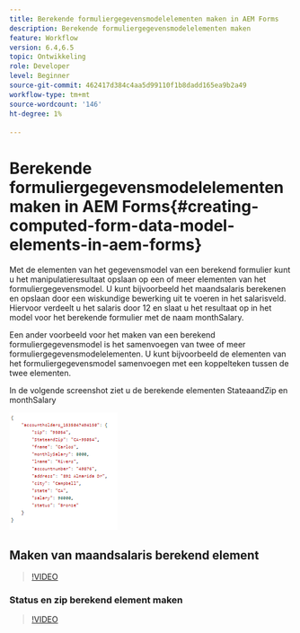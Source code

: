 ```yaml
---
title: Berekende formuliergegevensmodelelementen maken in AEM Forms
description: Berekende formuliergegevensmodelelementen maken
feature: Workflow
version: 6.4,6.5
topic: Ontwikkeling
role: Developer
level: Beginner
source-git-commit: 462417d384c4aa5d99110f1b8dadd165ea9b2a49
workflow-type: tm+mt
source-wordcount: '146'
ht-degree: 1%

---
```



# Berekende formuliergegevensmodelelementen maken in AEM Forms{#creating-computed-form-data-model-elements-in-aem-forms}

Met de elementen van het gegevensmodel van een berekend formulier kunt u het manipulatieresultaat opslaan op een of meer elementen van het formuliergegevensmodel. U kunt bijvoorbeeld het maandsalaris berekenen en opslaan door een wiskundige bewerking uit te voeren in het salarisveld. Hiervoor verdeelt u het salaris door 12 en slaat u het resultaat op in het model voor het berekende formulier met de naam monthSalary.

Een ander voorbeeld voor het maken van een berekend formuliergegevensmodel is het samenvoegen van twee of meer formuliergegevensmodelelementen. U kunt bijvoorbeeld de elementen van het formuliergegevensmodel samenvoegen met een koppelteken tussen de twee elementen.

In de volgende screenshot ziet u de berekende elementen StateaandZip en monthSalary

![computedFmelement](assets/computedfdmelement.gif)

## Maken van maandsalaris berekend element

>[!VIDEO](https://video.tv.adobe.com/v/23855?quality=9&learn=on)

### Status en zip berekend element maken

>[!VIDEO](https://video.tv.adobe.com/v/23856/?quality=9&learn=on)

